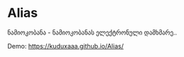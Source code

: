 # Alias
ნამიოკობანა - ნამიოკობანას ელექტრონული დამხმარე.. 

Demo: https://kuduxaaa.github.io/Alias/
